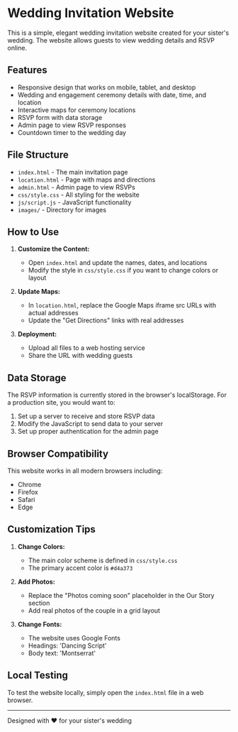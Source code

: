 # Wedding Invitation Website

This is a simple, elegant wedding invitation website created for your sister's wedding. The website allows guests to view wedding details and RSVP online.

## Features

- Responsive design that works on mobile, tablet, and desktop
- Wedding and engagement ceremony details with date, time, and location
- Interactive maps for ceremony locations
- RSVP form with data storage
- Admin page to view RSVP responses
- Countdown timer to the wedding day

## File Structure

- `index.html` - The main invitation page
- `location.html` - Page with maps and directions
- `admin.html` - Admin page to view RSVPs
- `css/style.css` - All styling for the website
- `js/script.js` - JavaScript functionality
- `images/` - Directory for images

## How to Use

1. **Customize the Content:**

   - Open `index.html` and update the names, dates, and locations
   - Modify the style in `css/style.css` if you want to change colors or layout

2. **Update Maps:**

   - In `location.html`, replace the Google Maps iframe src URLs with actual addresses
   - Update the "Get Directions" links with real addresses

3. **Deployment:**
   - Upload all files to a web hosting service
   - Share the URL with wedding guests

## Data Storage

The RSVP information is currently stored in the browser's localStorage. For a production site, you would want to:

1. Set up a server to receive and store RSVP data
2. Modify the JavaScript to send data to your server
3. Set up proper authentication for the admin page

## Browser Compatibility

This website works in all modern browsers including:

- Chrome
- Firefox
- Safari
- Edge

## Customization Tips

1. **Change Colors:**

   - The main color scheme is defined in `css/style.css`
   - The primary accent color is `#d4a373`

2. **Add Photos:**

   - Replace the "Photos coming soon" placeholder in the Our Story section
   - Add real photos of the couple in a grid layout

3. **Change Fonts:**
   - The website uses Google Fonts
   - Headings: 'Dancing Script'
   - Body text: 'Montserrat'

## Local Testing

To test the website locally, simply open the `index.html` file in a web browser.

---

Designed with ❤️ for your sister's wedding
